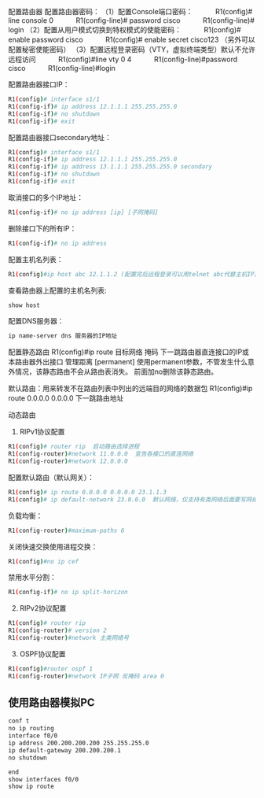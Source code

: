 配置路由器
配置路由器密码：
（1）配置Console端口密码：
   R1(config)# line console 0
   R1(config-line)# password cisco
   R1(config-line)# login
（2）配置从用户模式切换到特权模式的使能密码：
   R1(config)# enable password cisco
   R1(config)# enable secret cisco123 （另外可以配置秘密使能密码）
（3）配置远程登录密码（VTY，虚拟终端类型）默认不允许远程访问
   R1(config)#line vty 0 4
   R1(config-line)#password cisco
   R1(config-line)#login



配置路由器接口IP：

```bash
R1(config)# interface s1/1
R1(config-if)# ip address 12.1.1.1 255.255.255.0
R1(config-if)# no shutdown
R1(config-if)# exit
```




配置路由器接口secondary地址：

```bash
R1(config)# interface s1/1
R1(config-if)# ip address 12.1.1.1 255.255.255.0
R1(config-if)# ip address 13.1.1.1 255.255.255.0 secondary
R1(config-if)# no shutdown
R1(config-if)# exit
```


取消接口的多个IP地址：

```bash
R1(config-if)# no ip address [ip] [子网掩码]
```


删除接口下的所有IP：

```bash
R1(config-if)# no ip address
```



配置主机名列表：

```bash
R1(config)#ip host abc 12.1.1.2 (配置完后远程登录可以用telnet abc代替主机IP)
```



查看路由器上配置的主机名列表: 

```bash
show host
```


配置DNS服务器：

```bash
ip name-server dns 服务器的IP地址
```





配置静态路由
R1(config)#ip route 目标网络 掩码 下一跳路由器直连接口的IP或本路由器外出接口 管理距离 [permanent]
使用permanent参数，不管发生什么意外情况，该静态路由不会从路由表消失。
前面加no删除该静态路由。

默认路由：用来转发不在路由列表中列出的远端目的网络的数据包
R1(config)#ip route 0.0.0.0 0.0.0.0 下一跳路由地址

动态路由
1. RIPv1协议配置

  ```bash
  R1(config)# router rip  启动路由选择进程
  R1(config-router)#network 11.0.0.0  宣告各接口的直连网络
  R1(config-router)#network 12.0.0.0
  ```

配置默认路由（默认网关）：

```bash
R1(config)# ip route 0.0.0.0 0.0.0.0 23.1.1.3
R1(config)# ip default-network 23.0.0.0  默认网络，仅支持有类网络后面要写网络的主类地址
```

负载均衡：

```bash
R1(config-router)#maximum-paths 6
```


关闭快速交换使用进程交换：

```bash
R1(config)#no ip cef
```

禁用水平分割：

```bash
R1(config-if)# no ip split-horizon
```





2. RIPv2协议配置

  ```bash
  R1(config)# router rip
  R1(config-router)# version 2
  R1(config-router)#network 主类网络号
  ```

  

  

3. OSPF协议配置

  ```bash
  R1(config)#router ospf 1
  R1(config-router)#network IP子网 反掩码 area 0
  ```

  

  





## 使用路由器模拟PC

```bash
conf t
no ip routing
interface f0/0
ip address 200.200.200.200 255.255.255.0
ip default-gateway 200.200.200.1
no shutdown

end
show interfaces f0/0
show ip route
```

